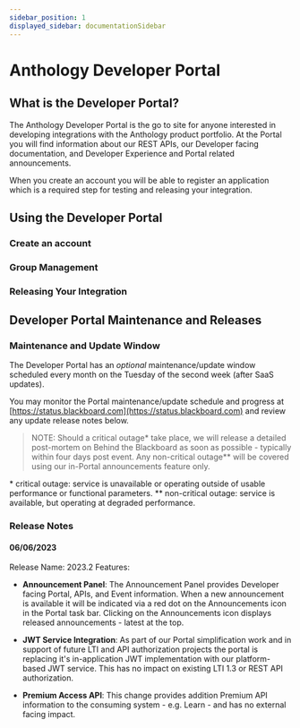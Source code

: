 ```yaml
---
sidebar_position: 1
displayed_sidebar: documentationSidebar
---
```


# Anthology Developer Portal

## What is the Developer Portal?
The Anthology Developer Portal is the go to site for anyone interested in developing integrations with the Anthology product portfolio. At the Portal you will find information about our REST APIs, our Developer facing documentation, and Developer Experience and Portal related announcements. 

When you create an account you will be able to register an application which is a required step for testing and releasing your integration.
## Using the Developer Portal

### Create an account

### Group Management

### Releasing Your Integration

## Developer Portal Maintenance and Releases

### Maintenance and Update Window
The Developer Portal has an _optional_ maintenance/update window scheduled every month on the Tuesday of the second week (after SaaS updates).

You may monitor the Portal maintenance/update schedule and progress at [https://status.blackboard.com](https://status.blackboard.com) and review any update release notes below.

> NOTE: Should a critical outage\* take place, we will release a detailed post-mortem on Behind the Blackboard as soon as possible - typically within four days post event. Any non-critical outage\*\* will be covered using our in-Portal announcements feature only.

\* critical outage: service is unavailable or operating outside of usable performance or functional parameters.
\*\* non-critical outage: service is available, but operating at degraded performance.

### Release Notes

#### 06/06/2023
Release Name: 2023.2
Features:
* **Announcement Panel**: The Announcement Panel provides Developer facing Portal, APIs, and Event information. When a new announcement is available it will be indicated via a red dot on the Announcements icon in the Portal task bar. Clicking on the Announcements icon displays released announcements - latest at the top.

* **JWT Service Integration**: As part of our Portal simplification work and in support of future LTI and API authorization projects the portal is replacing it's in-application JWT implementation with our platform-based JWT service. This has no impact on existing LTI 1.3 or REST API authorization.

* **Premium Access API**: This change provides addition Premium API information to the consuming system - e.g. Learn - and has no external facing impact.
